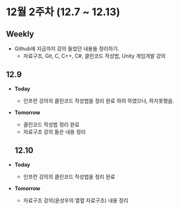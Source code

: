 12월 2주차 (12.7 ~ 12.13)
=====
## Weekly
+ Github에 지금까지 강의 들었던 내용들 정리하기.
  + 자료구조, Git, C, C++, C#, 클린코드 작성법, Unity 게임개발 강의
## 12.9
+ __Today__
  + 인프런 강의의 클린코드 작성법을 정리 완료 하려 하였으나, 하지못했음.
+ __Tomorrow__
  + 클린코드 작성법 정리 완료
  + 자료구조 강의 들은 내용 정리
  
  ## 12.10
+ __Today__
  + 인프런 강의의 클린코드 작성법을 정리 완료
+ __Tomorrow__
  + 자료구조 강의(윤성우의 열혈 자료구조) 내용 정리
